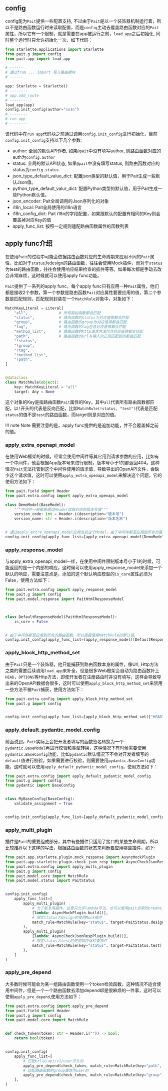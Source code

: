 ## config
config能为`Pait`提供一些配置支持, 不过由于`Pait`是以一个装饰器机制运行着，所以不是路由函数运行时来读取配置，而是`config`主动去覆盖路由函数对应的`Pait`属性，所以它有一个限制，就是需要在app被运行之前，`load_app`之后初始化, 同时整个运行时只允许初始化一次，如下代码：
```Python
from starlette.applications import Starlette
from pait.g import config
from pait.app import load_app

# ------
# 通过from ... import 导入路由模块
# ------

app: Starlette = Starlette()
# --------
# app.add_route
# --------
load_app(app)
config.init_config(author="so1n")
# --------
# run app
# --------
```
该代码中在`run app`代码块之前通过调用`config.init_config`进行初始化，目前`config.init_config`支持以下几个参数:

- author: 全局的默认API作者, 如果`@pait`中没有填写author, 则路由函数对应的auth为`config.author`
- status: 全局的默认API状态, 如果`@pait`中没有填写status, 则路由函数对应的status为`config.status`
- json_type_default_value_dict: 配置json类型的默认值，用于Pait生成一些默认Json值。
- python_type_default_valur_dict: 配置Python类型的默认值，用于Pait生成一些Python默认值。
- json_encoder: Pait全局调用的Json序列化的对象
- i18n_local: Pait全局使用的i18n语言
- i18n_config_dict: Pait i18n的字段配置，如果跟默认的配置有相同的Key则会覆盖掉对应Key的值
- apply_func_list: 按照一定规则适配路由函数属性的函数列表

## apply func介绍
在使用`Pait`的过程中可能会依据路由函数对应的生命周期来应用不同的`Pait`属性，比如对于`status`为design的路由函数，往往会使用Mock插件，而对于`status`为test的路由函数，往往会使用响应结果检查的插件等等。如果每次都是手动去改会非常麻烦，这时候就可以使用apply func功能。

`Pait`提供了一系列的apply func，每个apply func只有应用一种`Pait`属性，他们都是接收2个参数，第一个参数是路由函数`Pait`对应属性要要应用的值，第二个参数是匹配规则，匹配规则封装在一个`MatchRule`对象中，对象如下：
```Python
MatchKeyLiteral = Literal[
    "all",              # 所有路由函数都会匹配
    "status",           # 路由函数的status为对应值得都会匹配
    "group",            # 路由函数的group为对应值得都会匹配
    "tag",              # 路由函数的tag包含对应值得都会匹配
    "method_list",      # 路由函数的http请求方法包含对应值得都会匹配
    "path",             # 路由函数的url与输入的正则匹配到的都会匹配
    "!status",
    "!group",
    "!tag",
    "!method_list",
    "!path",
]


@dataclass
class MatchRule(object):
    key: MatchKeyLiteral = "all"
    target: Any = None
```
这个对象的Key是指路由函数`Pait`属性的Key，其中`all`代表所有路由函数都匹配，以`!`开头的代表是反向匹配，比如`MatchRule(!status, "test")`代表是匹配`status`的值不是`test`的路由函数，而target则是对应的值。

!!! note Note
    需要注意的是，apply func提供的是追加功能，并不会覆盖掉之前的值。

### apply_extra_openapi_model
在使用Web框架的时候，经常会使用中间件等其它用到请求参数的应用，比如有一个中间件，他会根据App版本号来进行限制，版本号小于1的都返回404。这种情况`Pait`无法托管到这个中间件使用的请求值，导致导出的OpanAPI文件，会缺少这个请求值，这时可以使用`apply_extra_openapi_model`来解决这个问题，它的使用方法如下：
```Python
from pait.field import Header
from pait.extra.config import apply_extra_openapi_model

class DemoModel(BaseModel):
    """中间件一般都是通过Header读取对应的版本号值"""
    version_code: int = Header.i(description="版本号")
    version_name: str = Header.i(description="版本名称")


# 通过apply_extra_openapi_model应用当前这个Model，由于中间件都是应用到所有的路由函数，所以直接使用MatchRule的默认值。
config.init_config(apply_func_list=[apply_extra_openapi_model(DemoModel)])
```
### apply_response_model
与apply_extra_openapi_model一样，在使用中间件限制版本号小于1的时候，可能返回的是一个内部的响应，这时候可以使用apply_response_model来添加一个默认的响应，需要注意点是，添加的这个默认响应模型的`is_core`属性必须为False，使用方法如下：
```Python
from pait.extra.config import apply_response_model
from pait.g import config
from pait.model.response import PaitHtmlResponseModel



class DefaultResponseModel(PaitHtmlResponseModel):
    is_core = False


# 由于中间件都是应用到所有的路由函数，所以直接使用MatchRule的默认值。
config.init_config(apply_func_list=[apply_response_model([DefaultResponseModel])])
```
### apply_block_http_method_set
由于`Pait`只是一个装饰器，他只能捕获到路由函数本身的属性，像Url, Http方法之类的需要后续调用`load_app`来补全，但是很多Web框架会自动为路由函数补上`HEAD`，`OPTIONS`等Http方法，即使开发者在注册路由时并没有填写，这样会导致导出来的OpenAPI数据会很多，这时可以使用`apply_block_http_method_set`来禁用一些方法不被`Pait`捕获，使用方法如下：
```Python
from pait.extra.config import apply_block_http_method_set
from pait.g import config


config.init_config(apply_func_list=[apply_block_http_method_set({"HEAD", "OPTIONS"})])
```
### apply_default_pydantic_model_config
前面说到，`Pait`实际上会把开发者填写的函数签名转换为一个`pydantic.BaseModel`再进行校验和类型转换，这种情况下有时候需要使用`pydantic.BaseConfig`功能，比如`pydantic`默认情况下不会对开发者填写的`default`值进行校验，如果需要进行校验，则需要使用`pydantic.BaseConfig`功能，这时就可以使用`apply_default_pydantic_model_config`，使用方法如下：
```Python
from pait.extra.config import apply_default_pydantic_model_config
from pait.g import config
from pydantic import BaseConfig


class MyBaseConfig(BaseConfig):
    validate_assignment = True


config.init_config(apply_func_list=[apply_default_pydantic_model_config(MyBaseConfig)])
```
### apply_multi_plugin
插件是`Pait`的重要组成部分，其中有些插件只适用了接口的某些生命周期，所以比较推荐以下这样的写法，根据路由函数的状态来判断要应用哪些插件，如下:
```Python
from pait.app.starlette.plugin.mock_response import AsyncMockPlugin
from pait.app.starlette.plugin.check_json_resp import AsyncCheckJsonRespPlugin
from pait.extra.config import apply_multi_plugin
from pait.g import config
from pait.model.core import MatchRule
from pait.model.status import PaitStatus


config.init_config(
    apply_func_list=[
        apply_multi_plugin(
            # 为了能复用插件，这里只允许lambda写法，也可以使用pait自带的create_factory
            [lambda: AsyncMockPlugin.build()],
            # 限定status为design的使用Mock插件
            match_rule=MatchRule(key="status", target=PaitStatus.design)
        ),
        apply_multi_plugin(
            [lambda: AsyncCheckJsonRespPlugin.build()],
            # 限定status为test的使用响应体检查插件
            match_rule=MatchRule(key="status", target=PaitStatus.test)
        ),
    ]
)
```
### apply_pre_depend
大多数时候可能会为某一组路由函数使用一个token检验函数，这种情况不适合使用中间件，但是一个一个路由函数去添加depend却是很麻烦的一件事，这时可以使用`apply_pre_depend`,使用方法如下：
```Python
from pait.extra.config import apply_pre_depend
from pait.field import Header
from pait.g import config
from pait.model.core import MatchRule


def check_token(token: str = Header.i("")) -> bool:
    return bool(token)


config.init_config(
    apply_func_list=[
        # 匹配url以/api/v1/user开头的
        apply_pre_depend(check_token, match_rule=MatchRule(key="path", target="^/api/v1/user")),
        # 匹配路由函数的group属性为user的
        apply_pre_depend(check_token, match_rule=MatchRule(key="group", target="user"))
    ],
)
```
